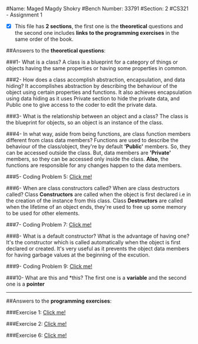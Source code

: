 #Name: Maged Magdy Shokry
#Bench Number: 33791 
#Section: 2
#CS321 - Assignment 1

- [x] This file has **2 sections**, the first one is the **theoretical** questions and the second one includes **links to the programming exercises** in the same order of the book. 

##Answers to the **theoretical questions**:

###1- What is a class?
A class is a blueprint for a category of things or objects having the same properties or having some properties in common.

###2- How does a class accomplish abstraction, encapsulation, and data hiding?
It accomplishes abstraction by describing the behaviour of the object using certain properties and functions. It also achieves encapsulation using data hiding as it uses Private section to hide the private data, and Public one to give access to the coder to edit the private data.

###3- What is the relationship between an object and a class?
The class is the blueprint for objects, so an object is an instance of the class.

###4- In what way, aside from being functions, are class function members different from class data members?
Functions are used to describe the behaviour of the class/object, they're by default **'Public'** members. So, they can be accessed outside the class.
But, data members are **'Private'** members, so they can be accessed only inside the class.
**Also**, the functions are responsible for any changes happen to the data members.

###5- Coding Problem 5: [Click me!](https://github.com/magedmagdy/SE-Assignment-1/blob/master/chaprev_problem5.cpp#L8-L10)

###6- When are class constructors called? When are class destructors called?
Class **Constructors** are called when the object is first declared i.e in the creation of the instance from this class.
Class **Destructors** are called when the lifetime of an object ends, they're used to free up some memory to be used for other elements.

###7- Coding Problem 7: [Click me!](https://github.com/magedmagdy/SE-Assignment-1/blob/master/chaprev_problem7.cpp#L14-L16)

###8- What is a default constructor? What is the advantage of having one?
It's the constructor which is called automatically when the object is first declared or created.
It's very useful as it prevents the object data members for having garbage values at the beginning of the excution.

###9- Coding Problem 9: [Click me!](https://github.com/magedmagdy/SE-Assignment-1/blob/master/chaprev_stroke.h#L25-L29)

###10- What are this and *this?
The first one is a **variable** and the second one is a **pointer**

-----------------------------------------------------------------------------------------
##Answers to the **programming exercises**:

###Exercise 1: [Click me!](https://github.com/magedmagdy/SE-Assignment-1/blob/master/ex_1.cpp)

###Exercise 2: [Click me!](https://github.com/magedmagdy/SE-Assignment-1/blob/master/ex_2.cpp)

###Exercise 6: [Click me!](https://github.com/magedmagdy/SE-Assignment-1/blob/master/ex_6.cpp)